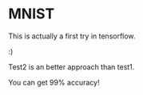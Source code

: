 # MNIST

This is actually a first try in tensorflow.

:)

Test2 is an better approach than test1.

You can get 99% accuracy!
